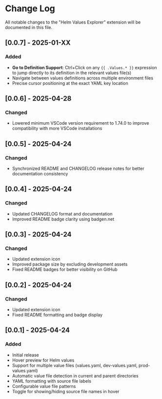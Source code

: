 # Change Log

All notable changes to the "Helm Values Explorer" extension will be documented in this file.

## [0.0.7] - 2025-01-XX
### Added
- **Go to Definition Support**: Ctrl+Click on any `{{ .Values.* }}` expression to jump directly to its definition in the relevant values file(s)
- Navigate between values definitions across multiple environment files
- Precise cursor positioning at the exact YAML key location

## [0.0.6] - 2025-04-28
### Changed
- Lowered minimum VSCode version requirement to 1.74.0 to improve compatibility with more VSCode installations

## [0.0.5] - 2025-04-24
### Changed
- Synchronized README and CHANGELOG release notes for better documentation consistency

## [0.0.4] - 2025-04-24
### Changed
- Updated CHANGELOG format and documentation
- Improved README badge clarity using badgen.net

## [0.0.3] - 2025-04-24
### Changed
- Updated extension icon
- Improved package size by excluding development assets
- Fixed README badges for better visibility on GitHub

## [0.0.2] - 2025-04-24
### Changed
- Updated extension icon
- Fixed README formatting and badge display

## [0.0.1] - 2025-04-24
### Added
- Initial release
- Hover preview for Helm values
- Support for multiple value files (values.yaml, dev-values.yaml, prod-values.yaml)
- Automatic value file detection in current and parent directories
- YAML formatting with source file labels
- Configurable value file patterns
- Toggle for showing/hiding source file names in hover